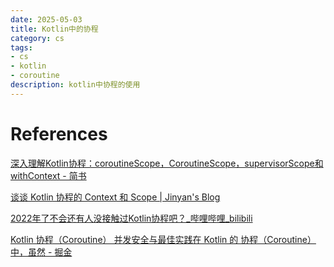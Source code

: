 ```yaml
---
date: 2025-05-03
title: Kotlin中的协程
category: cs
tags:
- cs
- kotlin
- coroutine
description: kotlin中协程的使用
---
```




# References

[深入理解Kotlin协程：coroutineScope，CoroutineScope，supervisorScope和withContext - 简书](https://www.jianshu.com/p/a7a44c334a0f)

[谈谈 Kotlin 协程的 Context 和 Scope | Jinyan's Blog](https://blog.yujinyan.me/posts/kotlin-coroutine-context-scope/)

[2022年了不会还有人没接触过Kotlin协程吧？_哔哩哔哩_bilibili](https://www.bilibili.com/video/BV1bA4y1Q7aQ/?spm_id_from=333.337.search-card.all.click&vd_source=a72320a874419eada50b8a012816d22d)

[Kotlin 协程（Coroutine） 并发安全与最佳实践在 Kotlin 的 协程（Coroutine）  中，虽然 - 掘金](https://juejin.cn/post/7445956009564291126)
